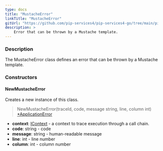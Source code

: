 ```yaml
---
type: docs
title: "MustacheError"
linkTitle: "MustacheError"
gitUrl: "https://github.com/pip-services4/pip-services4-go/tree/main/pip-services4-expressions-go"
description: > 
    Error that can be thrown by a Mustache template.
---
```


### Description

The MustacheError class defines an error that can be thrown by a Mustache template.

### Constructors

#### NewMustacheError
Creates a new instance of this class.

> NewMustacheError(traceId, code, message string, line, column int) [*ApplicationError](../../../../commons/errors/application_error)

- **context**: [IContext](../../../components/context/icontext) - a context to trace execution through a call chain.
- **code**: string - code
- **message**: string - human-readable message
- **line**: int - line number
- **column**: int - column number


